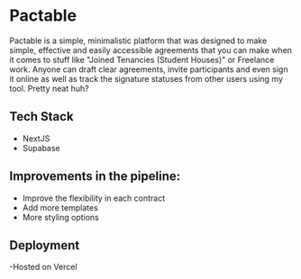 # Pactable 
Pactable is a simple, minimalistic platform that was designed to make simple, effective and easily accessible agreements that you can make when it comes to stuff like "Joined Tenancies (Student Houses)" or Freelance work.
Anyone can draft clear agreements, invite participants and even sign it online as well as track the signature statuses from other users using my tool. Pretty neat huh?

## Tech Stack
- NextJS
- Supabase

## Improvements in the pipeline:
- Improve the flexibility in each contract
- Add more templates
- More styling options 

## Deployment
-Hosted on Vercel